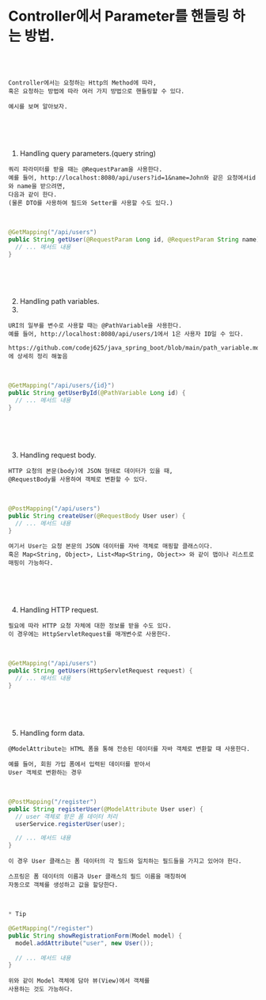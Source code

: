 # Controller에서 Parameter를 핸들링 하는 방법.

<br /><br />

```
Controller에서는 요청하는 Http의 Method에 따라,
혹은 요청하는 방법에 따라 여러 가지 방법으로 핸들링할 수 있다.

예시를 보며 알아보자.
```

<br /><br /><br />

1. Handling query parameters.(query string)

```
쿼리 파라미터를 받을 때는 @RequestParam을 사용한다.
예를 들어, http://localhost:8080/api/users?id=1&name=John와 같은 요청에서id와 name을 받으려면,
다음과 같이 한다.
(물론 DTO를 사용하여 필드와 Setter를 사용할 수도 있다.)
```

<br />

```java
@GetMapping("/api/users")
public String getUser(@RequestParam Long id, @RequestParam String name) {
  // ... 메서드 내용
}
```

<br /><br /><br />

2. Handling path variables.
3. 
```
URI의 일부를 변수로 사용할 때는 @PathVariable을 사용한다.
예를 들어, http://localhost:8080/api/users/1에서 1은 사용자 ID일 수 있다.
```
```
https://github.com/codej625/java_spring_boot/blob/main/path_variable.md 에 상세히 정리 해놓음
```

<br />

```java
@GetMapping("/api/users/{id}")
public String getUserById(@PathVariable Long id) {
  // ... 메서드 내용
}
```

<br /><br /><br />

3. Handling request body.

```
HTTP 요청의 본문(body)에 JSON 형태로 데이터가 있을 때,
@RequestBody를 사용하여 객체로 변환할 수 있다.
```

<br />

```java
@PostMapping("/api/users")
public String createUser(@RequestBody User user) {
  // ... 메서드 내용
}
```
```
여기서 User는 요청 본문의 JSON 데이터를 자바 객체로 매핑할 클래스이다.
혹은 Map<String, Object>, List<Map<String, Object>> 와 같이 맵이나 리스트로 매핑이 가능하다. 
```

<br /><br /><br />

4. Handling HTTP request.

```
필요에 따라 HTTP 요청 자체에 대한 정보를 받을 수도 있다.
이 경우에는 HttpServletRequest를 매개변수로 사용한다.
```

<br />

```java
@GetMapping("/api/users")
public String getUsers(HttpServletRequest request) {
  // ... 메서드 내용
}
```

<br /><br /><br />

5. Handling form data.

```
@ModelAttribute는 HTML 폼을 통해 전송된 데이터를 자바 객체로 변환할 때 사용한다.

예를 들어, 회원 가입 폼에서 입력된 데이터를 받아서
User 객체로 변환하는 경우
```

<br />

```java
@PostMapping("/register")
public String registerUser(@ModelAttribute User user) {
  // user 객체로 받은 폼 데이터 처리
  userService.registerUser(user);

  // ... 메서드 내용
}
```
```
이 경우 User 클래스는 폼 데이터의 각 필드와 일치하는 필드들을 가지고 있어야 한다.

스프링은 폼 데이터의 이름과 User 클래스의 필드 이름을 매칭하여
자동으로 객체를 생성하고 값을 할당한다.
```

<br />

```java
* Tip

@GetMapping("/register")
public String showRegistrationForm(Model model) {
  model.addAttribute("user", new User());
  
  // ... 메서드 내용
}
```
```
위와 같이 Model 객체에 담아 뷰(View)에서 객체를
사용하는 것도 가능하다.
```

